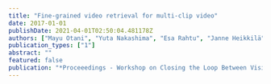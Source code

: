 ```yaml
---
title: "Fine-grained video retrieval for multi-clip video"
date: 2017-01-01
publishDate: 2021-04-01T02:50:04.481178Z
authors: ["Mayu Otani", "Yuta Nakashima", "Esa Rahtu", "Janne Heikkilä"]
publication_types: ["1"]
abstract: ""
featured: false
publication: "*Proceeedings - Workshop on Closing the Loop Between Vision and Language at ICCV*"
---
```


